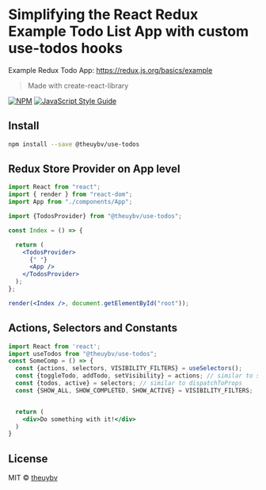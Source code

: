 # Simplifying the React Redux Example Todo List App with custom use-todos hooks

Example Redux Todo App: https://redux.js.org/basics/example

> Made with create-react-library

[![NPM](https://img.shields.io/npm/v/test.svg)](https://www.npmjs.com/package/test) [![JavaScript Style Guide](https://img.shields.io/badge/code_style-standard-brightgreen.svg)](https://standardjs.com)

## Install

```bash
npm install --save @theuybv/use-todos
```

## Redux Store Provider on App level

```jsx
import React from "react";
import { render } from "react-dom";
import App from "./components/App";

import {TodosProvider} from "@theuybv/use-todos";

const Index = () => {

  return (
    <TodosProvider>
      {" "}
      <App />
    </TodosProvider>
  );
};

render(<Index />, document.getElementById("root"));

```

## Actions, Selectors and Constants
```jsx
import React from 'react';
import useTodos from "@theuybv/use-todos";
const SomeComp = () => {
  const {actions, selectors, VISIBILITY_FILTERS} = useSelectors();
  const {toggleTodo, addTodo, setVisibility} = actions; // similar to stateToProps
  const {todos, active} = selectors; // similar to dispatchToProps
  const {SHOW_ALL, SHOW_COMPLETED, SHOW_ACTIVE} = VISIBILITY_FILTERS;


  return (
    <div>Do something with it!</div>
  )
}
```

## License

MIT © [theuybv](https://github.com/theuybv)
